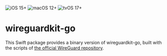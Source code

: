 ![iOS 15+](https://img.shields.io/badge/iOS-15+-green.svg)
![macOS 12+](https://img.shields.io/badge/macOS-12+-green.svg)
![tvOS 17+](https://img.shields.io/badge/tvOS-17+-green.svg)

# wireguardkit-go

This Swift package provides a binary version of wireguardkit-go, built with the scripts of [the official WireGuard repository][repo-wireguardkit-go].

[repo-wireguardkit-go]: https://github.com/WireGuard/wireguard-apple/tree/master/Sources/WireGuardKitGo